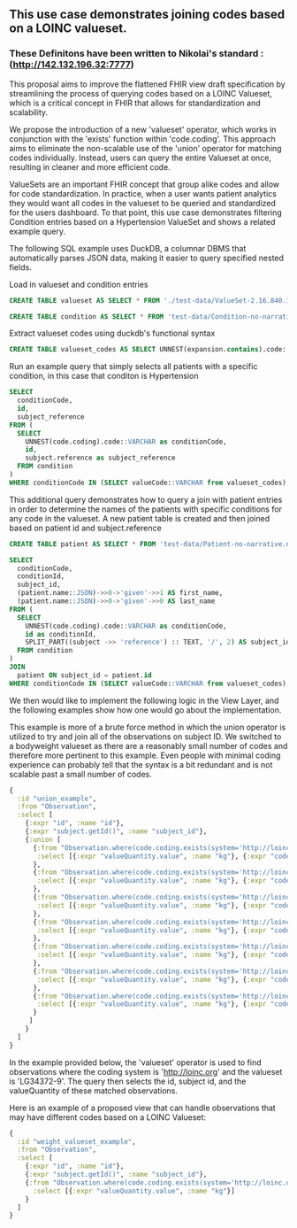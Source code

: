 ## This use case demonstrates joining codes based on a LOINC valueset. 

### These Definitons have been written to Nikolai's standard :  (http://142.132.196.32:7777) 

This proposal aims to improve the flattened FHIR view draft specification by streamlining the process of querying codes based on a LOINC Valueset, which is a critical concept in FHIR that allows for standardization and scalability.

We propose the introduction of a new 'valueset' operator, which works in conjunction with the 'exists' function within 'code.coding'. This approach aims to eliminate the non-scalable use of the 'union' operator for matching codes individually. Instead, users can query the entire Valueset at once, resulting in cleaner and more efficient code.

ValueSets are an important FHIR concept that group alike codes and allow for code standardization. In practice, when a user wants patient analytics they would want all codes in the valueset to be queried and standardized for the users dashboard. To that point, this use case demonstrates filtering Condition entries based on a Hypertension ValueSet and shows a related example query. 

The following SQL example uses DuckDB, a columnar DBMS that automatically parses JSON data, making it easier to query specified nested fields.

Load in valueset and condition entries

```sql
CREATE TABLE valueset AS SELECT * FROM './test-data/ValueSet-2.16.840.1.113883.3.3157.4012.json';

CREATE TABLE condition AS SELECT * FROM 'test-data/Condition-no-narrative.ndjson';
```
Extract valueset codes using duckdb's functional syntax
```sql
CREATE TABLE valueset_codes AS SELECT UNNEST(expansion.contains).code::VARCHAR AS valueCode FROM valueset WHERE id='2.16.840.1.113883.3.3157.4012';
```
Run an example query that simply selects all patients with a specific condition, in this case that conditon is Hypertension
```sql
SELECT
  conditionCode,
  id,
  subject_reference
FROM (
  SELECT
    UNNEST(code.coding).code::VARCHAR as conditionCode,
    id,
    subject.reference as subject_reference
  FROM condition
) 
WHERE conditionCode IN (SELECT valueCode::VARCHAR from valueset_codes);
```
This additional query demonstrates how to query a join with patient entries in order to determine the names of the patients with specific conditions for any code in the valueset. A new patient table is created and then joined based on patient id and subject.reference 
```sql
CREATE TABLE patient AS SELECT * FROM 'test-data/Patient-no-narrative.ndjson';

SELECT
  conditionCode,
  conditionId,
  subject_id,
  (patient.name::JSON)->>0->'given'->>1 AS first_name,
  (patient.name::JSON)->>0->'given'->>0 AS last_name
FROM (
  SELECT
    UNNEST(code.coding).code::VARCHAR as conditionCode,
    id as conditionId,
    SPLIT_PART((subject ->> 'reference') :: TEXT, '/', 2) AS subject_id
  FROM condition
) 
JOIN
  patient ON subject_id = patient.id
WHERE conditionCode IN (SELECT valueCode::VARCHAR from valueset_codes);

```
We then would like to implement the following logic in the View Layer, and the following examples show how one would go about the implementation.

This example is more of a brute force method in which the union operator is utilized to try and join all of the observations on subject ID. We switched to a bodyweight valueset as there are a reasonably small number of codes and therefore more pertinent to this example. Even people with minimal coding experience can probably tell that the syntax is a bit redundant and is not scalable past a small number of codes.
```clojure
{
  :id "union_example",
  :from "Observation",
  :select [
    {:expr "id", :name "id"},
    {:expr "subject.getId()", :name "subject_id"},
    {:union [
      {:from "Observation.where(code.coding.exists(system='http://loinc.org' and code='29463-7'))", 
       :select [{:expr "valueQuantity.value", :name "kg"}, {:expr "code.coding.code", :name "code"}]
      },
      {:from "Observation.where(code.coding.exists(system='http://loinc.org' and code='3141-9'))", 
       :select [{:expr "valueQuantity.value", :name "kg"}, {:expr "code.coding.code", :name "code"}]
      },
      {:from "Observation.where(code.coding.exists(system='http://loinc.org' and code='3142-7'))", 
       :select [{:expr "valueQuantity.value", :name "kg"}, {:expr "code.coding.code", :name "code"}]
      },
      {:from "Observation.where(code.coding.exists(system='http://loinc.org' and code='75292-3'))", 
       :select [{:expr "valueQuantity.value", :name "kg"}, {:expr "code.coding.code", :name "code"}]
      },
      {:from "Observation.where(code.coding.exists(system='http://loinc.org' and code='79348-9'))", 
       :select [{:expr "valueQuantity.value", :name "kg"}, {:expr "code.coding.code", :name "code"}]
      },
      {:from "Observation.where(code.coding.exists(system='http://loinc.org' and code='8350-1'))", 
       :select [{:expr "valueQuantity.value", :name "kg"}, {:expr "code.coding.code", :name "code"}]
      },
      {:from "Observation.where(code.coding.exists(system='http://loinc.org' and code='8351-9'))", 
       :select [{:expr "valueQuantity.value", :name "kg"}, {:expr "code.coding.code", :name "code"}]
      }
     ]
    }
  ]
}

```


In the example provided below, the 'valueset' operator is used to find observations where the coding system is 'http://loinc.org' and the valueset is 'LG34372-9'. The query then selects the id, subject id, and the valueQuantity of these matched observations.

Here is an example of a proposed view that can handle observations that may have different codes based on a LOINC Valueset:

```clojure
{
  :id "weight_valueset_example",
  :from "Observation",
  :select [
    {:expr "id", :name "id"},
    {:expr "subject.getId()", :name "subject_id"},
    {:from "Observation.where(code.coding.exists(system='http://loinc.org' and valueset='LG34372-9'))",
      :select [{:expr "valueQuantity.value", :name "kg"}]
    }
  ]
}
```